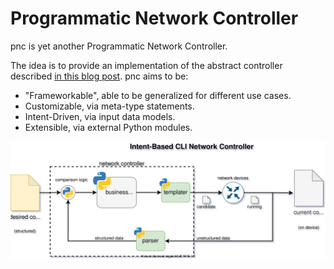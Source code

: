 # Programmatic Network Controller
pnc is yet another Programmatic Network Controller.

The idea is to provide an implementation of the abstract controller described [in this blog post](https://matman26.github.io/posts/intent-based-cli-devices-controller).
pnc aims to be:
+ "Frameworkable", able to be generalized for different use cases.
+ Customizable, via meta-type statements.
+ Intent-Driven, via input data models.
+ Extensible, via external Python modules.

![Figure: Intent-Driven Controller](assets/images/intent-based-controller.svg)
